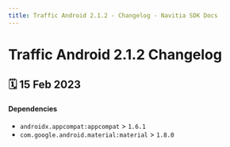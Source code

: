 ```yaml
---
title: Traffic Android 2.1.2 - Changelog - Navitia SDK Docs
---
```


# Traffic Android 2.1.2 Changelog

<h2>🗓 15 Feb 2023</h2>

#### Dependencies
- `androidx.appcompat:appcompat` > `1.6.1`
- `com.google.android.material:material` > `1.8.0`
